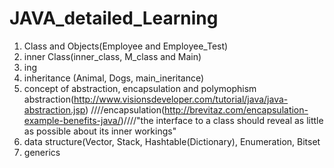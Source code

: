 # JAVA_detailed_Learning
1. Class and Objects(Employee and Employee_Test)
2. inner Class(inner_class, M_class and Main)
3. ing
4. inheritance (Animal, Dogs, main_ineritance)
5. concept of abstraction, encapsulation and polymophism
   abstraction(http://www.visionsdeveloper.com/tutorial/java/java-abstraction.jsp)
   ////encapsulation(http://brevitaz.com/encapsulation-example-benefits-java/)////"the interface to a class should reveal as little as possible about its inner workings"
6. data structure(Vector, Stack, Hashtable(Dictionary), Enumeration, Bitset
7. generics <E>

